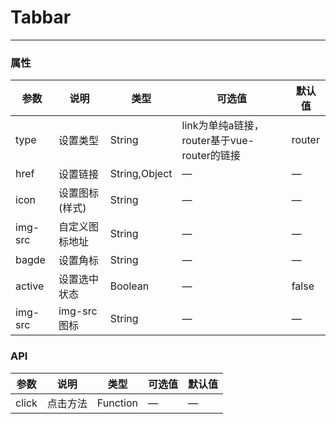 # Tabbar
---

<Common-Democode title="基本用法" description="">
  <ClientOnly>
  <tabbar-tabbar></tabbar-tabbar>
  </ClientOnly>

  <highlight-code slot="codeText" lang="vue">
    <template>
      <g-tabbar v-model="active">
        <g-tabbar-item icon="g__icon--home" type="link" href="" dot>首页</g-tabbar-item>
        <g-tabbar-item icon="g__icon--mall" :href="hrefObj" badge="8" @click="routerAction">
          <span slot="badge">8</span>商城
        </g-tabbar-item>
        <g-tabbar-item icon="g__icon--add" href="add" class="add"></g-tabbar-item>
        <g-tabbar-item href="###" img-src="../../public/gg.png">自定义图</g-tabbar-item>
        <g-tabbar-item icon="g__icon--my" href="my" badge="11">我的</g-tabbar-item>
      </g-tabbar>
    </template>
    <script>
    export default {
      data() {
        return {
          hrefObj: { path: '/mall', name: 'mall', params: { userId: 123 } },
          active: '/mall'
        }
      }
    }
    </script>
  </highlight-code>
</Common-Democode>

### 属性
| 参数      | 说明    | 类型      | 可选值       | 默认值   |
|---------- |-------- |---------- |-------------  |-------- |
| type     | 设置类型   | String  |  link为单纯a链接，router基于vue-router的链接 | router  |
| href     | 设置链接   | String,Object  |  — | —   |
| icon    | 设置图标(样式)   | String  |  — |  —   |
| img-src    | 自定义图标地址   | String  |  — |  —   |
| bagde    | 设置角标   | String  |  — |  —   |
| active    | 设置选中状态   | Boolean  |  — |  false   |
| img-src    | img-src图标   | String  |  — |  —   |

### API
| 参数      | 说明    | 类型      | 可选值       | 默认值   |
|---------- |-------- |---------- |-------------  |-------- | 
| click     | 点击方法   | Function  |    — | —   |